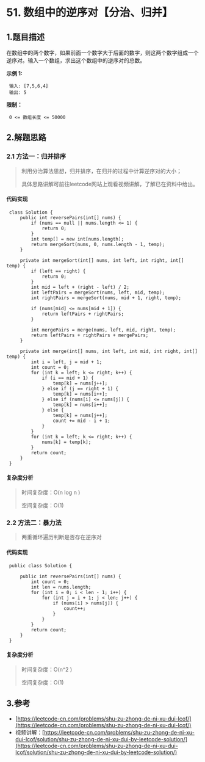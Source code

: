 # 51. 数组中的逆序对【分治、归并】

## 1.题目描述

在数组中的两个数字，如果前面一个数字大于后面的数字，则这两个数字组成一个逆序对。输入一个数组，求出这个数组中的逆序对的总数。

**示例 1:**

```text
 输入: [7,5,6,4]
 输出: 5
```

**限制：**

```text
 0 <= 数组长度 <= 50000
```

## 2.解题思路

### 2.1 方法一：归并排序

> 利用分治算法思想，归并排序，在归并的过程中计算逆序对的大小；
>
> 具体思路讲解可前往leetcode网站上观看视频讲解，了解已在资料中给出。

#### 代码实现

```text
 class Solution {
     public int reversePairs(int[] nums) {
         if (nums == null || nums.length <= 1) {
             return 0;
         }
         int temp[] = new int[nums.length];
         return mergeSort(nums, 0, nums.length - 1, temp);
     }
 ​
     private int mergeSort(int[] nums, int left, int right, int[] temp) {
         if (left == right) {
             return 0;
         }
         int mid = left + (right - left) / 2;
         int leftPairs = mergeSort(nums, left, mid, temp);
         int rightPairs = mergeSort(nums, mid + 1, right, temp);
 ​
         if (nums[mid] <= nums[mid + 1]) {
             return leftPairs + rightPairs;
         }
 ​
         int mergePairs = merge(nums, left, mid, right, temp);
         return leftPairs + rightPairs + mergePairs;
     }
 ​
     private int merge(int[] nums, int left, int mid, int right, int[] temp) {
         int i = left, j = mid + 1;
         int count = 0;
         for (int k = left; k <= right; k++) {
             if (i == mid + 1) {
                 temp[k] = nums[j++];
             } else if (j == right + 1) {
                 temp[k] = nums[i++];
             } else if (nums[i] <= nums[j]) {
                 temp[k] = nums[i++];
             } else {
                 temp[k] = nums[j++];
                 count += mid - i + 1;
             }
         }
         for (int k = left; k <= right; k++) {
             nums[k] = temp[k];
         }
         return count;
     }
 }
```

#### 复杂度分析

> 时间复杂度：O\(n log n \)
>
> 空间复杂度：O\(1\)

### 2.2 方法二：暴力法

> 两重循环遍历判断是否存在逆序对

#### 代码实现

```text
 public class Solution {
 ​
     public int reversePairs(int[] nums) {
         int count = 0;
         int len = nums.length;
         for (int i = 0; i < len - 1; i++) {
             for (int j = i + 1; j < len; j++) {
                 if (nums[i] > nums[j]) {
                     count++;
                 }
             }
         }
         return count;
     }
 }
```

#### 复杂度分析

> 时间复杂度：O\(n^2 \)
>
> 空间复杂度：O\(1\)

## 3.参考

* [https://leetcode-cn.com/problems/shu-zu-zhong-de-ni-xu-dui-lcof/](https://leetcode-cn.com/problems/shu-zu-zhong-de-ni-xu-dui-lcof/)
* 视频讲解：[https://leetcode-cn.com/problems/shu-zu-zhong-de-ni-xu-dui-lcof/solution/shu-zu-zhong-de-ni-xu-dui-by-leetcode-solution/](https://leetcode-cn.com/problems/shu-zu-zhong-de-ni-xu-dui-lcof/solution/shu-zu-zhong-de-ni-xu-dui-by-leetcode-solution/)

